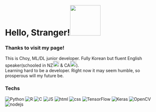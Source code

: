<h1 align="left">Hello, Stranger!<img src="https://c.tenor.com/ASryIjFifHMAAAAi/bunny-cute.gif" width="100px"></h1>

<h3>Thanks to visit my page!</h3>
<p>This is Choy, ML/DL junior developer. Fully Korean but fluent English speaker(schooled in NZ<img src="https://cdn-icons-png.flaticon.com/512/197/197589.png" width="20px"> & CA<img src="https://cdn-icons-png.flaticon.com/512/323/323277.png" width=20>).</br>
Learning hard to be a developer. Right now it may seem humble, so prosperous will my future be.</p>

<h3>Techs</h3>
<p>
  <img alt="Python" src="https://img.shields.io/badge/Python-3776AB?style=plastic&logo=python&logoColor=white"/>
  <img alt="R" src="https://img.shields.io/badge/R-276DC3?style=plastic&logo=r&logoColor=white"/>
  <img alt="C" src="https://img.shields.io/badge/C-A8B9CC?style=plastic&logo=c&logoColor=white"/>
  <img alt="JS" src="https://img.shields.io/badge/javascript-F7DF1E?style=plastic&logo=JavaScript&logoColor=white"/>
  <img alt="html" src="https://img.shields.io/badge/html-E34F26?style=plastic&logo=html5&logoColor=white"/>
  <img alt="css" src="https://img.shields.io/badge/css-1572B6?style=plastic&logo=css3&logoColor=white"/>
  <img alt="TensorFlow" src="https://img.shields.io/badge/TensorFlow-FF6F00?style=plastic&logo=tensorflow&logoColor=white"/>
  <img alt="Keras" src="https://img.shields.io/badge/Keras-D00000?style=plastic&logo=keras&logoColor=white"/>
  <img alt="OpenCV" src="https://img.shields.io/badge/OpenCV-5C3EE8?style=plastic&logo=opencv&logoColor=white"/>
  <img alt="nodejs" src="https://img.shields.io/badge/Node.js-339933?style=plastic&logo=nodejs&logoColor=white"/>

<!--
**SweetGreenChoy/sweetgreenchoy** is a ✨ _special_ ✨ repository because its `README.md` (this file) appears on your GitHub profile.

Here are some ideas to get you started:

- 🔭 I’m currently working on ...
- 🌱 I’m currently learning ...
- 👯 I’m looking to collaborate on ...
- 🤔 I’m looking for help with ...
- 💬 Ask me about ...
- 📫 How to reach me: ...
- 😄 Pronouns: ...
- ⚡ Fun fact: ...
-->
